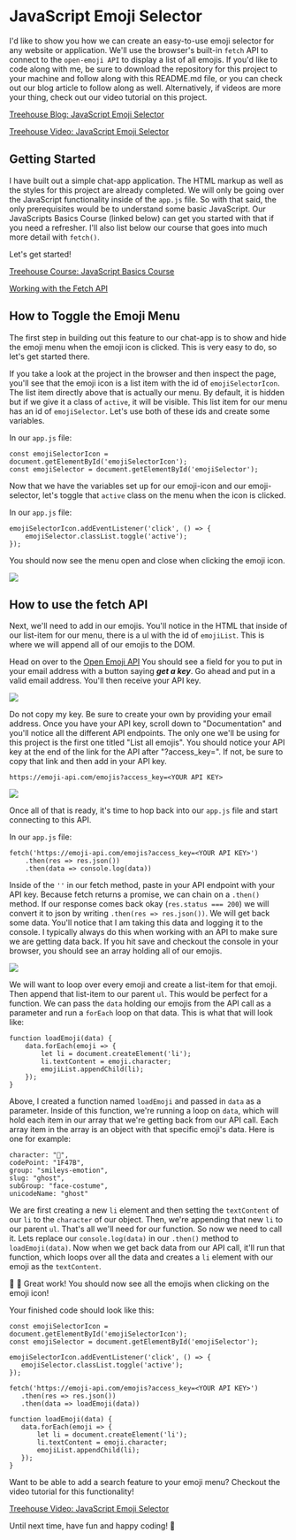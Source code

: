 # JavaScript Emoji Selector

I'd like to show you how we can create an easy-to-use emoji selector for any website or application. We'll use the browser's built-in `fetch` API to connect to the `open-emoji API` to display a list of all emojis. If you'd like to code along with me, be sure to download the repository for this project to your machine and follow along with this README.md file, or you can check out our blog article to follow along as well. Alternatively, if videos are more your thing, check out our video tutorial on this project.

[Treehouse Blog: JavaScript Emoji Selector](https://blog.teamtreehouse.com/javascript-emoji-selector)

[Treehouse Video: JavaScript Emoji Selector](https://teamtreehouse.com/library/javascript-emoji-selector-using-fetch)

## Getting Started
I have built out a simple chat-app application. The HTML markup as well as the styles for this project are already completed. We will only be going over the JavaScript functionality inside of the `app.js` file. So with that said, the only prerequisites would be to understand some basic JavaScript. Our JavaScripts Basics Course (linked below) can get you started with that if you need a refresher. I'll also list below our course that goes into much more detail with `fetch()`.

 Let's get started!

[Treehouse Course: JavaScript Basics Course](https://teamtreehouse.com/library/javascript-basics)

[Working with the Fetch API](https://teamtreehouse.com/library/working-with-the-fetch-api)

## How to Toggle the Emoji Menu
The first step in building out this feature to our chat-app is to show and hide the emoji menu when the emoji icon is clicked. This is very easy to do, so let's get started there.

If you take a look at the project in the browser and then inspect the page, you'll see that the emoji icon is a list item with the id of `emojiSelectorIcon`. The list item directly above that is actually our menu. By default, it is hidden but if we give it a class of `active`, it will be visible. This list item for our menu has an id of `emojiSelector`. Let's use both of these ids and create some variables.

In our `app.js` file:

```
const emojiSelectorIcon = document.getElementById('emojiSelectorIcon');
const emojiSelector = document.getElementById('emojiSelector');
```

Now that we have the variables set up for our emoji-icon and our emoji-selector, let's toggle that `active` class on the menu when the icon is clicked.

In our `app.js` file:

```
emojiSelectorIcon.addEventListener('click', () => {
    emojiSelector.classList.toggle('active');
});
```

You should now see the menu open and close when clicking the emoji icon.

<img src="./images/open-menu.png">

## How to use the fetch API

Next, we'll need to add in our emojis. You'll notice in the HTML that inside of our list-item for our menu, there is a ul with the id of `emojiList`. This is where we will append all of our emojis to the DOM. 

Head on over to the [Open Emoji API](https://emoji-api.com/)
You should see a field for you to put in your email address with a button saying <b><i>get a key</i></b>. Go ahead and put in a valid email address. You'll then receive your API key.

<img src="./images/api-key.png">

Do not copy my key. Be sure to create your own by providing your email address. Once you have your API key, scroll down to "Documentation" and you'll notice all the different API endpoints. The only one we'll be using for this project is the first one titled "List all emojis". You should notice your API key at the end of the link for the API after "?access_key=". If not, be sure to copy that link and then add in your API key.

`https://emoji-api.com/emojis?access_key=<YOUR API KEY>`

<img src="./images/endpoints.png">

Once all of that is ready, it's time to hop back into our `app.js` file and start connecting to this API.

In our `app.js` file:

```
fetch('https://emoji-api.com/emojis?access_key=<YOUR API KEY>')
    .then(res => res.json())
    .then(data => console.log(data))
```

Inside of the `''` in our fetch method, paste in your API endpoint with your API key. Because fetch returns a promise, we can chain on a `.then()` method. If our response comes back okay (`res.status === 200`) we will convert it to json by writing `.then(res => res.json())`. We will get back some data. You'll notice that I am taking this data and logging it to the console. I typically always do this when working with an API to make sure we are getting data back. If you hit save and checkout the console in your browser, you should see an array holding all of our emojis.

<img src="./images/console.png">

We will want to loop over every emoji and create a list-item for that emoji. Then append that list-item to our parent `ul`. This would be perfect for a function. We can pass the `data` holding our emojis from the API call as a parameter and run a `forEach` loop on that data. This is what that will look like:

```
function loadEmoji(data) {
    data.forEach(emoji => {
        let li = document.createElement('li');
        li.textContent = emoji.character;
        emojiList.appendChild(li);
    });
}
```

Above, I created a function named `loadEmoji` and passed in `data` as a parameter. Inside of this function, we're running a loop on `data`, which will hold each item in our array that we're getting back from our API call. Each array item in the array is an object with that specific emoji's data. Here is one for example:

```
character: "👻",
codePoint: "1F47B",
group: "smileys-emotion",
slug: "ghost",
subGroup: "face-costume",
unicodeName: "ghost"
```
 We are first creating a new `li` element and then setting the `textContent` of our `li` to the `character` of our object. Then, we're appending that new `li` to our parent `ul`. That's all we'll need for our function. So now we need to call it. Lets replace our `console.log(data)` in our `.then()` method to `loadEmoji(data)`. Now when we get back data from our API call, it'll run that function, which loops over all the data and creates a `li` element with our emoji as the `textContent`. 

 🥳 🎉 Great work! You should now see all the emojis when clicking on the emoji icon!

 Your finished code should look like this:

 ```
const emojiSelectorIcon = document.getElementById('emojiSelectorIcon');
const emojiSelector = document.getElementById('emojiSelector');

emojiSelectorIcon.addEventListener('click', () => {
    emojiSelector.classList.toggle('active');
});

fetch('https://emoji-api.com/emojis?access_key=<YOUR API KEY>')
    .then(res => res.json())
    .then(data => loadEmoji(data))

function loadEmoji(data) {
    data.forEach(emoji => {
        let li = document.createElement('li');
        li.textContent = emoji.character;
        emojiList.appendChild(li);
    });
}
```

Want to be able to add a search feature to your emoji menu? Checkout the video tutorial for this functionality!

[Treehouse Video: JavaScript Emoji Selector](https://teamtreehouse.com/library/javascript-emoji-selector-using-fetch)

Until next time, have fun and happy coding! 🙂